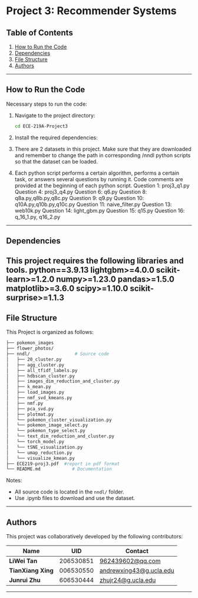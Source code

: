 # Project 3: Recommender Systems

## Table of Contents
1. [How to Run the Code](#how-to-run-the-code)
2. [Dependencies](#dependencies)
3. [File Structure](#file-structure)
4. [Authors](#authors)
---
## How to Run the Code
Necessary steps to run the code:

1. Navigate to the project directory:
   ```bash
   cd ECE-219A-Project3
   ```

2. Install the required dependencies:

3. There are 2 datasets in this project. Make sure that they are downloaded and remember to change the path in corresponding /nndl python scripts so that the dataset can be loaded.

4. Each python script performs a certain algorithm, performs a certain task, or answers several questions by running it. Code comments are provided at the beginning of each python script.
 Question 1: proj3_q1.py
 Question 4: proj3_q4.py
 Question 6: q6.py
 Question 8: q8a.py,q8b.py,q8c.py
 Question 9: q9.py
 Question 10: q10A.py,q10b.py,q10c.py
 Question 11: naive_filter.py
 Question 13: web10k.py
 Question 14: light_gbm.py
 Question 15: q15.py
 Question 16: q_16_1.py, q16_2.py
---

## Dependencies
This project requires the following libraries and tools. 
python==3.9.13
lightgbm>=4.0.0
scikit-learn>=1.2.0
numpy>=1.23.0
pandas>=1.5.0
matplotlib>=3.6.0
scipy>=1.10.0
scikit-surprise>=1.1.3
---

## File Structure
This Project is organized as follows:
```bash
├── pokemon_images                
├── flower_photos/       
├── nndl/                 # Source code
│   ├── 20_cluster.py         
│   ├── agg_cluster.py
│   ├── all_tfidf_labels.py
│   ├── hdbscan_cluster.py
│   ├── images_dim_reduction_and_cluster.py
│   ├── k_mean.py
│   ├── load_images.py
│   ├── nmf_svd_kmeans.py
│   ├── nmf.py
│   ├── pca_svd.py
│   ├── plotmat.py
│   └── pokemon_cluster_visualization.py
│   └── pokemon_image_select.py 
│   └── pokemon_type_select.py 
│   └── text_dim_reduction_and_cluster.py 
│   └── torch_model.py 
│   └── tSNE_visualization.py 
│   └── umap_reduction.py 
│   └── visualize_kmean.py 
├── ECE219-proj3.pdf  #report in pdf format 
└── README.md            # Documentation
```

Notes:
- All source code is located in the `nndl/` folder.
- Use .ipynb files to download and use the dataset.

---

## Authors

This project was collaboratively developed by the following contributors:

| Name                | UID                       |  Contact               |
|---------------------|---------------------------|------------------------|
| **LiWei Tan**       | 206530851                 | 962439602@qq.com       |
| **TianXiang Xing**  | 006530550                 | andrewxing43@g.ucla.edu|
| **Junrui Zhu**      | 606530444                 | zhujr24@g.ucla.edu     |
---
